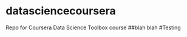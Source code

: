 datasciencecoursera
===================

Repo for Coursera Data Science Toolbox course
##blah blah
#Testing

